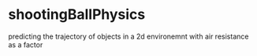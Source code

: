 # shootingBallPhysics
predicting the trajectory of objects in a 2d environemnt with air resistance as a factor
